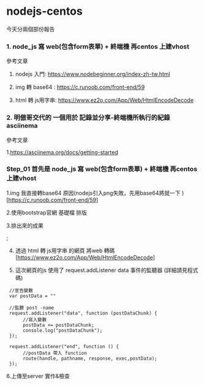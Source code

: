 # nodejs-centos

今天分兩個部份報告

### 1. node_js 寫 web(包含form表單) + 終端機 再centos 上建vhost

參考文章

1. nodejs 入門: https://www.nodebeginner.org/index-zh-tw.html

2. img 轉 base64 : https://c.runoob.com/front-end/59

3. html 轉 js用字串: https://www.ez2o.com/App/Web/HtmlEncodeDecode

### 2. 明傲哥交代的 一個用於 記錄並分享-終端機所執行的紀錄 asciinema 

參考文章

1.https://asciinema.org/docs/getting-started

### Step_01 首先是 node_js 寫 web(包含form表單) + 終端機 再centos 上建vhost

1.img 我直接轉base64 原因(nodejs引入png失敗，先用base64將就一下 ) [https://c.runoob.com/front-end/59]

2.使用bootstrap官網 基礎檔 排版 

3.排出來的成果

![]();

4. 透過 html 轉 js用字串 的網頁 將web 轉碼 [https://www.ez2o.com/App/Web/HtmlEncodeDecode]

5. 這次網頁的js 使用了   request.addListener data 事件的監聽器 (詳細請見程式碼)

```
 //宣告變數
 var postData = "" 

 //監聽 post -name
 request.addListener("data", function (postDataChunk) {
      //寫入變數
      postData += postDataChunk;
      console.log("postDataChunk");
 });
   
 request.addListener("end", function () {
      //postData 帶入 function
      route(handle, pathname, response, exec,postData);
 });
```

6.上傳至server 實作&檢查



